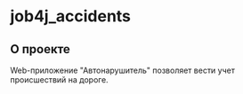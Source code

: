 # job4j_accidents

## О проекте

Web-приложение "Автонарушитель" позволяет вести учет происшествий на дороге.



                                                                            
                                             